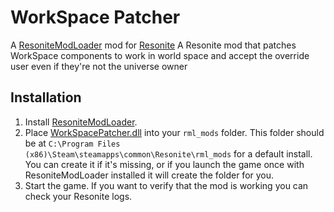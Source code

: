 # WorkSpace Patcher

A [ResoniteModLoader](https://github.com/resonite-modding-group/ResoniteModLoader) mod for [Resonite](https://resonite.com/) A Resonite mod that patches WorkSpace components to work in world space and accept the override user even if they're not the universe owner


## Installation
1. Install [ResoniteModLoader](https://github.com/resonite-modding-group/ResoniteModLoader).
1. Place [WorkSpacePatcher.dll](https://github.com/989onan/WorkSpacePatcher/releases/latest/download/WorkSpacePatcher.dll) into your `rml_mods` folder. This folder should be at `C:\Program Files (x86)\Steam\steamapps\common\Resonite\rml_mods` for a default install. You can create it if it's missing, or if you launch the game once with ResoniteModLoader installed it will create the folder for you.
1. Start the game. If you want to verify that the mod is working you can check your Resonite logs.



